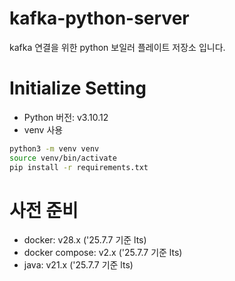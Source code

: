 # kafka-python-server
kafka 연결을 위한 python 보일러 플레이트 저장소 입니다.

# Initialize Setting
- Python 버전: v3.10.12
- venv 사용

```sh
python3 -m venv venv
source venv/bin/activate
pip install -r requirements.txt
```

# 사전 준비
- docker: v28.x ('25.7.7 기준 lts)
- docker compose: v2.x ('25.7.7 기준 lts)
- java: v21.x ('25.7.7 기준 lts)
